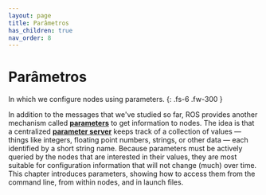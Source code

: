 ```yaml
---
layout: page
title: Parâmetros
has_children: true
nav_order: 8
---
```


# Parâmetros

In which we configure nodes using parameters.
{: .fs-6 .fw-300 }

In addition to the messages that we've studied so far, ROS provides another mechanism
called [**parameters**](http://wiki.ros.org/roscpp/Overview/Parameter%20Server) to get information to nodes. The idea is that a centralized [**parameter
server**](http://wiki.ros.org/roscpp/Overview/ParameterServer) keeps track of a collection of values — things like integers, floating point numbers,
strings, or other data — each identified by a short string name. Because parameters
must be actively queried by the nodes that are interested in their values, they are most
suitable for configuration information that will not change (much) over time.
This chapter introduces parameters, showing how to access them from the command
line, from within nodes, and in launch files.
